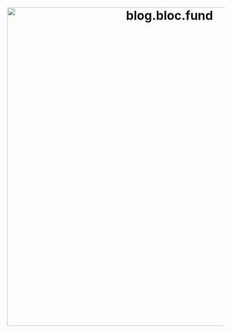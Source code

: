 <h1 align="center">
  <img width="736" alt="blog.bloc.fund" src="https://user-images.githubusercontent.com/27389/27585210-9ca1aba8-5b7e-11e7-8555-d9be3a434055.png">
  <br>
  <br>
</h1>
